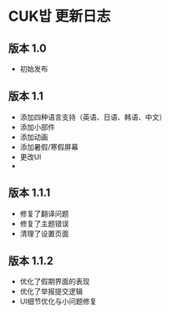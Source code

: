 # CUK밥 更新日志

## 版本 1.0
- 初始发布

## 版本 1.1
- 添加四种语言支持（英语、日语、韩语、中文）
- 添加小部件
- 添加动画
- 添加暑假/寒假屏幕
- 更改UI
- 
## 版本 1.1.1
- 修复了翻译问题  
- 修复了主题错误  
- 清理了设置页面

## 版本 1.1.2
- 优化了假期界面的表现
- 优化了举报提交逻辑
- UI细节优化与小问题修复
